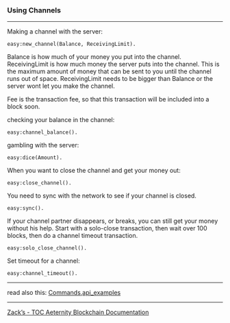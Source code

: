 ### Using Channels
***

Making a channel with the server:

```
easy:new_channel(Balance, ReceivingLimit).
```

Balance is how much of your money you put into the channel.
ReceivingLimit is how much money the server puts into the channel.
This is the maximum amount of money that can be sent to you until the
channel runs out of space. ReceivingLimit needs to be bigger than Balance
or the server wont let you make the channel.

Fee is the transaction fee, so that this transaction will be included
into a block soon.


checking your balance in the channel:
```
easy:channel_balance().
```


gambling with the server:
```
easy:dice(Amount).
```

When you want to close the channel and get your money out:
```
easy:close_channel().
```

You  need to sync with the network to see if your channel is closed.
```
easy:sync().
```

If your channel partner disappears, or breaks, you can still get your
money without his help. Start with a solo-close transaction, then wait
over 100 blocks, then do a channel timeout transaction.
```
easy:solo_close_channel().
```
Set timeout for a channel:
```
easy:channel_timeout().
```

***
read also this: [Commands](commands),[api_examples](api_examples)
***
[Zack’s - TOC Aeternity Blockchain Documentation](Zack_Docs_TOC)